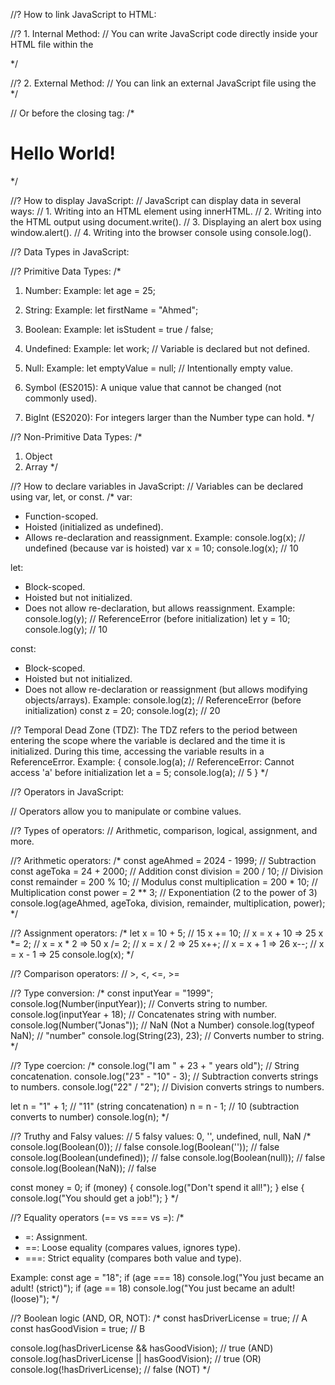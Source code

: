 //? How to link JavaScript to HTML:

//? 1. Internal Method:
// You can write JavaScript code directly inside your HTML file within the <script> tag.
// Example:
/*
<script>
document.write("This is JavaScript inside HTML.");
</script>
*/

//? 2. External Method:
// You can link an external JavaScript file using the <script> tag inside the <head> with the defer attribute to ensure HTML loads first:
 /*
<head>
    <script src="script.js" defer></script>
</head>
*/

// Or before the closing <body> tag:
 /*
<body>
    <h1>Hello World!</h1>
    <script src="script.js"></script>
</body>
*/

//? How to display JavaScript:
// JavaScript can display data in several ways:
// 1. Writing into an HTML element using innerHTML.
// 2. Writing into the HTML output using document.write().
// 3. Displaying an alert box using window.alert().
// 4. Writing into the browser console using console.log().

//? Data Types in JavaScript:

//? Primitive Data Types:
/*
1. Number:
   Example: let age = 25;

2. String:
   Example: let firstName = "Ahmed";

3. Boolean:
   Example: let isStudent = true / false;

4. Undefined:
   Example: let work; // Variable is declared but not defined.

5. Null:
   Example: let emptyValue = null; // Intentionally empty value.

6. Symbol (ES2015):
   A unique value that cannot be changed (not commonly used).

7. BigInt (ES2020):
   For integers larger than the Number type can hold.
*/

//? Non-Primitive Data Types:
/*
1. Object
2. Array
*/

//? How to declare variables in JavaScript:
// Variables can be declared using var, let, or const.
/*
var:
- Function-scoped.
- Hoisted (initialized as undefined).
- Allows re-declaration and reassignment.
Example:
console.log(x); // undefined (because var is hoisted)
var x = 10;
console.log(x); // 10

let:
- Block-scoped.
- Hoisted but not initialized.
- Does not allow re-declaration, but allows reassignment.
Example:
console.log(y); // ReferenceError (before initialization)
let y = 10;
console.log(y); // 10

const:
- Block-scoped.
- Hoisted but not initialized.
- Does not allow re-declaration or reassignment (but allows modifying objects/arrays).
Example:
console.log(z); // ReferenceError (before initialization)
const z = 20;
console.log(z); // 20

//? Temporal Dead Zone (TDZ):
The TDZ refers to the period between entering the scope where the variable is declared and the time it is initialized. During this time, accessing the variable results in a ReferenceError.
Example:
{
  console.log(a); // ReferenceError: Cannot access 'a' before initialization
  let a = 5; 
  console.log(a); // 5
}
*/

//? Operators in JavaScript:

// Operators allow you to manipulate or combine values.

//? Types of operators:
// Arithmetic, comparison, logical, assignment, and more.

//? Arithmetic operators:
/*
const ageAhmed = 2024 - 1999; // Subtraction
const ageToka = 24 + 2000;    // Addition
const division = 200 / 10;    // Division
const remainder = 200 % 10;   // Modulus
const multiplication = 200 * 10; // Multiplication
const power = 2 ** 3;         // Exponentiation (2 to the power of 3)
console.log(ageAhmed, ageToka, division, remainder, multiplication, power);
*/

//? Assignment operators:
/*
let x = 10 + 5; // 15
x += 10; // x = x + 10 => 25
x *= 2; // x = x * 2 => 50
x /= 2; // x = x / 2 => 25
x++; // x = x + 1 => 26
x--; // x = x - 1 => 25
console.log(x);
*/

//? Comparison operators:
// >, <, <=, >=

//? Type conversion:
/*
const inputYear = "1999";
console.log(Number(inputYear)); // Converts string to number.
console.log(inputYear + 18); // Concatenates string with number.
console.log(Number("Jonas")); // NaN (Not a Number)
console.log(typeof NaN); // "number"
console.log(String(23), 23); // Converts number to string.
*/

//? Type coercion:
/*
console.log("I am " + 23 + " years old"); // String concatenation.
console.log("23" - "10" - 3); // Subtraction converts strings to numbers.
console.log("22" / "2"); // Division converts strings to numbers.

let n = "1" + 1; // "11" (string concatenation)
n = n - 1; // 10 (subtraction converts to number)
console.log(n);
*/

//? Truthy and Falsy values:
// 5 falsy values: 0, '', undefined, null, NaN
/*
console.log(Boolean(0)); // false
console.log(Boolean('')); // false
console.log(Boolean(undefined)); // false
console.log(Boolean(null)); // false
console.log(Boolean(NaN)); // false

const money = 0;
if (money) {
  console.log("Don't spend it all!");
} else {
  console.log("You should get a job!");
}
*/

//? Equality operators (== vs === vs =):
/*
- =: Assignment.
- ==: Loose equality (compares values, ignores type).
- ===: Strict equality (compares both value and type).

Example:
const age = "18";
if (age === 18) console.log("You just became an adult! (strict)");
if (age == 18) console.log("You just became an adult! (loose)");
*/

//? Boolean logic (AND, OR, NOT):
/*
const hasDriverLicense = true; // A
const hasGoodVision = true;    // B

console.log(hasDriverLicense && hasGoodVision); // true (AND)
console.log(hasDriverLicense || hasGoodVision); // true (OR)
console.log(!hasDriverLicense); // false (NOT)
*/
